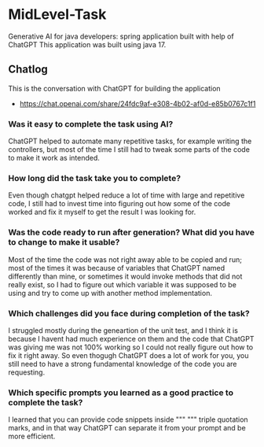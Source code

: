 # MidLevel-Task
Generative AI for java developers: spring application built with help of ChatGPT
This application was built using java 17.
## Chatlog
This is the conversation with ChatGPT for building the application
- https://chat.openai.com/share/24fdc9af-e308-4b02-af0d-e85b0767c1f1

### Was it easy to complete the task using AI?
ChatGPT helped to automate many repetitive tasks, for example writing the controllers, but most of the time I still had to tweak some parts of the code to make it work as intended.

### How long did the task take you to complete? 
Even though chatgpt helped reduce a lot of time with large and repetitive code, I still had to invest time into figuring out how some of the code worked and fix it myself to get the result I
was looking for.

### Was the code ready to run after generation? What did you have to change to make it usable?
Most of the time the code was not right away able to be copied and run; most of the times it was because of variables that ChatGPT named differently than mine, or sometimes it would invoke
methods that did not really exist, so I had to figure out which variable it was supposed to be using and try to come up with another method implementation.

### Which challenges did you face during completion of the task?
I struggled mostly during the geneartion of the unit test, and I think it is because I havent had much experience on them and the code that ChatGPT was giving me was not 100% working so I
could not really figure out how to fix it right away. So even thogugh ChatGPT does a lot of work for you, you still need to have a strong fundamental knowledge of the code you are requesting.

### Which specific prompts you learned as a good practice to complete the task?
I learned that you can provide code snippets inside """ """ triple quotation marks, and in that way ChatGPT can separate it from your prompt and be more efficient.
